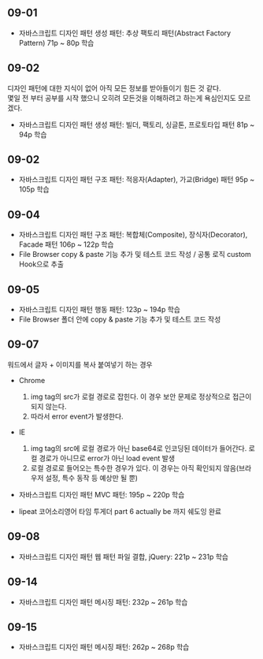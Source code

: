 ## 09-01

- 자바스크립트 디자인 패턴 생성 패턴: 추상 팩토리 패턴(Abstract Factory Pattern) 71p ~ 80p 학습

## 09-02

디자인 패턴에 대한 지식이 없어 아직 모든 정보를 받아들이기 힘든 것 같다.  
몇일 전 부터 공부를 시작 했으니 오히려 모든것을 이해하려고 하는게 욕심인지도 모르겠다.

- 자바스크립트 디자인 패턴 생성 패턴: 빌더, 팩토리, 싱글톤, 프로토타입 패턴 81p ~ 94p 학습

## 09-02

- 자바스크립트 디자인 패턴 구조 패턴: 적응자(Adapter), 가교(Bridge) 패턴 95p ~ 105p 학습

## 09-04

- 자바스크립트 디자인 패턴 구조 패턴: 복합체(Composite), 장식자(Decorator), Facade 패턴 106p ~ 122p 학습
- File Browser copy & paste 기능 추가 및 테스트 코드 작성 / 공통 로직 custom Hook으로 추출

## 09-05

- 자바스크립트 디자인 패턴 행동 패턴: 123p ~ 194p 학습
- File Browser 폴더 안에 copy & paste 기능 추가 및 테스트 코드 작성

## 09-07

워드에서 글자 + 이미지를 복사 붙여넣기 하는 경우

- Chrome
  1. img tag의 src가 로컬 경로로 잡힌다. 이 경우 보안 문제로 정상적으로 접근이 되지 않는다.
  2. 따라서 error event가 발생한다.
- IE

  1. img tag의 src에 로컬 경로가 아닌 base64로 인코딩된 데이터가 들어간다. 로컬 경로가 아니므로 error가 아닌 load event 발생
  2. 로컬 경로로 들어오는 특수한 경우가 있다. 이 경우는 아직 확인되지 않음(브라우저 설정, 특수 동작 등 예상만 될 뿐)

- 자바스크립트 디자인 패턴 MVC 패턴: 195p ~ 220p 학습
- lipeat 코어소리영어 타임 투게더 part 6 actually be 까지 쉐도잉 완료

## 09-08

- 자바스크립트 디자인 패턴 웹 패턴 파일 결합, jQuery: 221p ~ 231p 학습

## 09-14

- 자바스크립트 디자인 패턴 메시징 패턴: 232p ~ 261p 학습

## 09-15

- 자바스크립트 디자인 패턴 메시징 패턴: 262p ~ 268p 학습
